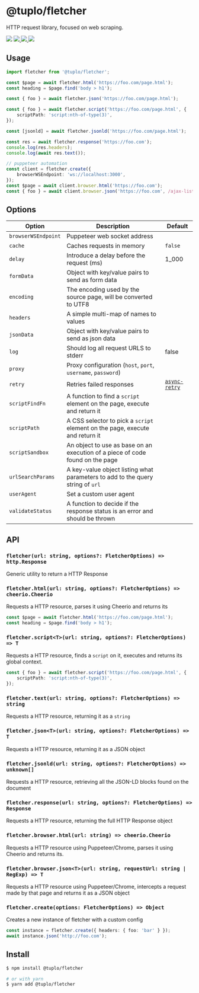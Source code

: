 # @tuplo/fletcher

HTTP request library, focused on web scraping.

<p>
  <img src="https://img.shields.io/npm/v/@tuplo/fletcher">
  <a href="https://codeclimate.com/github/tuplo/fletcher/maintainability">
    <img src="https://api.codeclimate.com/v1/badges/4a26597a1e38d18ba6d5/maintainability" />
  </a>
  <a href="https://codeclimate.com/github/tuplo/fletcher/test_coverage">
    <img src="https://api.codeclimate.com/v1/badges/4a26597a1e38d18ba6d5/test_coverage" />
  </a>
  <img src="https://github.com/tuplo/fletcher/workflows/Build/badge.svg">
</p>

## Usage

```typescript
import fletcher from '@tuplo/fletcher';

const $page = await fletcher.html('https://foo.com/page.html');
const heading = $page.find('body > h1');

const { foo } = await fletcher.json('https://foo.com/page.html');

const { foo } = await fletcher.script('https://foo.com/page.html', {
	scriptPath: 'script:nth-of-type(3)',
});

const [jsonld] = await fletcher.jsonld('https://foo.com/page.html');

const res = await fletcher.response('https://foo.com');
console.log(res.headers);
console.log(await res.text());

// puppeteer automation
const client = fletcher.create({
	browserWSEndpoint: 'ws://localhost:3000',
});
const $page = await client.browser.html('https://foo.com');
const { foo } = await client.browser.json('https://foo.com', /ajax-list/);
```

## Options

| Option              | Description                                                                    | Default                                                    |
| ------------------- | ------------------------------------------------------------------------------ | ---------------------------------------------------------- |
| `browserWSEndpoint` | Puppeteer web socket address                                                   |
| `cache`             | Caches requests in memory                                                      | `false`                                                    |
| `delay`             | Introduce a delay before the request (ms)                                      | 1_000                                                      |
| `formData`          | Object with key/value pairs to send as form data                               |
| `encoding`          | The encoding used by the source page, will be converted to UTF8                |
| `headers`           | A simple multi-map of names to values                                          |
| `jsonData`          | Object with key/value pairs to send as json data                               |
| `log`               | Should log all request URLS to stderr                                          | false                                                      |
| `proxy`             | Proxy configuration (`host`, `port`, `username`, `password`)                   |
| `retry`             | Retries failed responses                                                       | [`async-retry`](https://github.com/vercel/async-retry#api) |
| `scriptFindFn`      | A function to find a `script` element on the page, execute and return it       |
| `scriptPath`        | A CSS selector to pick a `script` element on the page, execute and return it   |
| `scriptSandbox`     | An object to use as base on an execution of a piece of code found on the page  |
| `urlSearchParams`   | A key-value object listing what parameters to add to the query string of `url` |
| `userAgent`         | Set a custom user agent                                                        |
| `validateStatus`    | A function to decide if the response status is an error and should be thrown   |

## API

### `fletcher(url: string, options?: FletcherOptions) => http.Response`

Generic utility to return a HTTP Response

### `fletcher.html(url: string, options?: FletcherOptions) => cheerio.Cheerio`

Requests a HTTP resource, parses it using Cheerio and returns its

```typescript
const $page = await fletcher.html('https://foo.com/page.html');
const heading = $page.find('body > h1');
```

### `fletcher.script<T>(url: string, options?: FletcherOptions) => T`

Requests a HTTP resource, finds a `script` on it, executes and returns its global context.

```typescript
const { foo } = await fletcher.script('https://foo.com/page.html', {
	scriptPath: 'script:nth-of-type(3)',
});
```

### `fletcher.text(url: string, options?: FletcherOptions) => string`

Requests a HTTP resource, returning it as a `string`

### `fletcher.json<T>(url: string, options?: FletcherOptions) => T`

Requests a HTTP resource, returning it as a JSON object

### `fletcher.jsonld(url: string, options?: FletcherOptions) => unknown[]`

Requests a HTTP resource, retrieving all the JSON-LD blocks found on the document

### `fletcher.response(url: string, options?: FletcherOptions) => Response`

Requests a HTTP resource, returning the full HTTP Response object

### `fletcher.browser.html(url: string) => cheerio.Cheerio`

Requests a HTTP resource using Puppeteer/Chrome, parses it using Cheerio and returns its.

### `fletcher.browser.json<T>(url: string, requestUrl: string | RegExp) => T`

Requests a HTTP resource using Puppeteer/Chrome, intercepts a request made by that page and returns it as a JSON object

### `fletcher.create(options: FletcherOptions) => Object`

Creates a new instance of fletcher with a custom config

```typescript
const instance = fletcher.create({ headers: { foo: 'bar' } });
await instance.json('http://foo.com');
```

## Install

```bash
$ npm install @tuplo/fletcher

# or with yarn
$ yarn add @tuplo/fletcher
```
